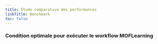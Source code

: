 ```yaml
---
title: Étude comparative des performances
linkTitle: Benchmark
toc: false
---
```


### Condition optimale pour exécuter le workflow MOFLearning






